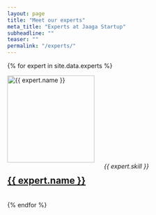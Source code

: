 ```yaml
---
layout: page
title: "Meet our experts"
meta_title: "Experts at Jaaga Startup"
subheadline: ""
teaser: ""
permalink: "/experts/"
---
```


{% for expert in site.data.experts %}
<div class="row">
  <div class="large-6 columns">
  	<a href="http://jaagastartup.in/experts/{{ expert.profile_url }}/"><img src="{{ site.url }}{{ site.baseurl }}/images/{{ expert.image }}" width="200"  alt="{{ expert.name }}"></a>
  </div>
  <div class="large-6 columns" align="center">
    	<h2><a href="http://jaagastartup.in/experts/{{ expert.profile_url }}/">{{ expert.name }}</a></h2>
      <br>
      <subheadline><em> {{ expert.skill }}</em></subheadline>
      <br>
  </div>
</div>

<br>
{% endfor %}
